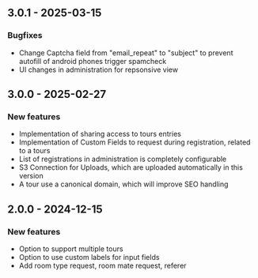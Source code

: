 ## 3.0.1 - 2025-03-15

### Bugfixes
  - Change Captcha field from "email_repeat" to "subject" to prevent autofill of android phones trigger spamcheck
  - UI changes in administration for repsonsive view
  
## 3.0.0 - 2025-02-27

### New features
  - Implementation of sharing access to tours entries
  - Implementation of Custom Fields to request during registration, related to a tours
  - List of registrations in administration is completely configurable
  - S3 Connection for Uploads, which are uploaded automatically in this version
  - A tour use a canonical domain, which will improve SEO handling

## 2.0.0 - 2024-12-15

### New features
  
  - Option to support multiple tours
  - Option to use custom labels for input fields
  - Add room type request, room mate request, referer
